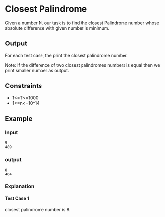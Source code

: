 # Closest Palindrome

Given a number N. our task is to find the closest Palindrome number whose absolute difference with given number is minimum.

## Output

For each test case, the print the closest palindrome number.

Note:  If the difference of two closest palindromes numbers is equal then we print smaller number as output.

## Constraints

* 1<=T<=1000
* 1<=n<=10^14

## Example

### Input

```
9
489
```

### output

```
8
484
```

### Explanation

#### Test Case 1

closest palindrome number is 8.
